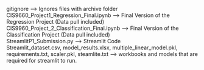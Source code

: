 gitignore --> Ignores files with archive folder
<br>
CIS9660_Project1_Regression_Final.ipynb --> Final Version of the Regression Project (Data pull included)
<br>
CIS9960_Project_2_Classification_Final.ipynb --> Final Version of the Classification Project (Data pull included) 
<br>
StreamlitP1_Submission.py --> Streamlit Code 
<br>
Streamlit_dataset.csv, model_results.xlsx, multiple_linear_model.pkl, requirements.txt, scaler.pkl, steamlite.txt --> workbooks and models that are required for streamlit to  run. 

